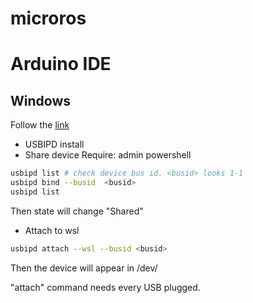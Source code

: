# microros

# Arduino IDE

## Windows

Follow the [link](https://learn.microsoft.com/ja-jp/windows/wsl/connect-usb)

* USBIPD install
* Share device
Require: admin powershell
```bash
usbipd list # check device bus id. <busid> looks 1-1 
usbipd bind --busid  <busid>
usbipd list
```

Then state will change "Shared"

* Attach to wsl

```bash 
usbipd attach --wsl --busid <busid>
```

Then the device will appear in /dev/

"attach" command needs every USB plugged.